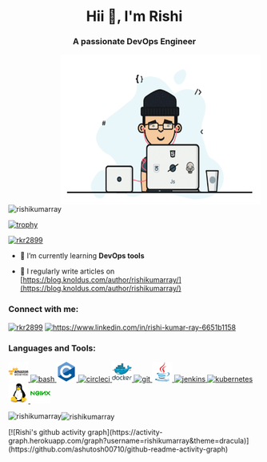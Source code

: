 <h1 align="center">Hii 👋, I'm Rishi</h1>
<h3 align="center">A passionate DevOps Engineer</h3>

<img align="right" height="300" width="400" alt="GIF" src="0_7Q3yvSIv_t0ioJ-Z.gif">


<p align="left"> <img src="https://komarev.com/ghpvc/?username=rishikumarray&label=Profile%20views&color=0e75b6&style=flat" alt="rishikumarray" /> </p>

 [![trophy](https://github-profile-trophy.vercel.app/?username=rishikumarray&theme=gruvbox&column=3&margin-w=15)](https://github.com/ryo-ma/github-profile-trophy)

<p align="left"> <a href="https://twitter.com/rkr2899" target="blank"><img src="https://img.shields.io/twitter/follow/rkr2899?logo=twitter&style=for-the-badge" alt="rkr2899" /></a> </p>

- 🌱 I’m currently learning **DevOps tools**

- 📝 I regularly write articles on [https://blog.knoldus.com/author/rishikumarray/](https://blog.knoldus.com/author/rishikumarray/)

<h3 align="left">Connect with me:</h3>
<p align="left">
<a href="https://twitter.com/rkr2899" target="blank"><img align="center" src="https://raw.githubusercontent.com/rahuldkjain/github-profile-readme-generator/master/src/images/icons/Social/twitter.svg" alt="rkr2899" height="30" width="40" /></a>
<a href="https://linkedin.com/in/https://www.linkedin.com/in/rishi-kumar-ray-6651b1158" target="blank"><img align="center" src="https://raw.githubusercontent.com/rahuldkjain/github-profile-readme-generator/master/src/images/icons/Social/linked-in-alt.svg" alt="https://www.linkedin.com/in/rishi-kumar-ray-6651b1158" height="30" width="40" /></a>
</p>

<h3 align="left">Languages and Tools:</h3>
<p align="left"> <a href="https://aws.amazon.com" target="_blank" rel="noreferrer"> <img src="https://raw.githubusercontent.com/devicons/devicon/master/icons/amazonwebservices/amazonwebservices-original-wordmark.svg" alt="aws" width="40" height="40"/> </a> <a href="https://www.gnu.org/software/bash/" target="_blank" rel="noreferrer"> <img src="https://www.vectorlogo.zone/logos/gnu_bash/gnu_bash-icon.svg" alt="bash" width="40" height="40"/> </a> <a href="https://www.cprogramming.com/" target="_blank" rel="noreferrer"> <img src="https://raw.githubusercontent.com/devicons/devicon/master/icons/c/c-original.svg" alt="c" width="40" height="40"/> </a> <a href="https://circleci.com" target="_blank" rel="noreferrer"> <img src="https://www.vectorlogo.zone/logos/circleci/circleci-icon.svg" alt="circleci" width="40" height="40"/> </a> <a href="https://www.docker.com/" target="_blank" rel="noreferrer"> <img src="https://raw.githubusercontent.com/devicons/devicon/master/icons/docker/docker-original-wordmark.svg" alt="docker" width="40" height="40"/> </a> <a href="https://git-scm.com/" target="_blank" rel="noreferrer"> <img src="https://www.vectorlogo.zone/logos/git-scm/git-scm-icon.svg" alt="git" width="40" height="40"/> </a> <a href="https://www.java.com" target="_blank" rel="noreferrer"> <img src="https://raw.githubusercontent.com/devicons/devicon/master/icons/java/java-original.svg" alt="java" width="40" height="40"/> </a> <a href="https://www.jenkins.io" target="_blank" rel="noreferrer"> <img src="https://www.vectorlogo.zone/logos/jenkins/jenkins-icon.svg" alt="jenkins" width="40" height="40"/> </a> <a href="https://kubernetes.io" target="_blank" rel="noreferrer"> <img src="https://www.vectorlogo.zone/logos/kubernetes/kubernetes-icon.svg" alt="kubernetes" width="40" height="40"/> </a> <a href="https://www.linux.org/" target="_blank" rel="noreferrer"> <img src="https://raw.githubusercontent.com/devicons/devicon/master/icons/linux/linux-original.svg" alt="linux" width="40" height="40"/> </a> <a href="https://www.nginx.com" target="_blank" rel="noreferrer"> <img src="https://raw.githubusercontent.com/devicons/devicon/master/icons/nginx/nginx-original.svg" alt="nginx" width="40" height="40"/> </a> </p>

<p><img align="left" src="https://github-readme-stats.vercel.app/api/top-langs?username=rishikumarray&show_icons=true&locale=en&layout=compact" alt="rishikumarray" /></p>
<p><img align="center" src="https://github-readme-streak-stats.herokuapp.com/?user=rishikumarray&theme=dark" alt="rishikumarray" /></p>
[![Rishi's github activity graph](https://activity-graph.herokuapp.com/graph?username=rishikumarray&theme=dracula)](https://github.com/ashutosh00710/github-readme-activity-graph)
